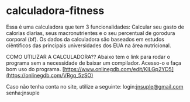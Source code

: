 # calculadora-fitness
Essa é uma calculadora que tem 3 funcionalidades: Calcular seu gasto de calorias diarias, seus macronutrientes e o seu percentual de gorodura corporal (bf). Os dados da calculadora são baseados em estudos ciêntificos das principais universidades dos EUA na área nutricional.

COMO UTILIZAR A CALCULADORA??
Abaixo tem o link para rodar o programa sem a necessidade de baixar um compilador.
Acesso-o e faça bom uso do programa.
[https://www.onlinegdb.com/edit/KILGp2YD5](https://onlinegdb.com/VRgq_5zSO)

Caso não tenha conta no site, utilize a seguinte:
login:jnsuple@gmail.com
senha:jnsuple
